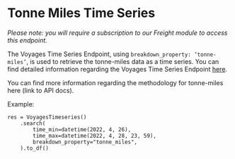 # Tonne Miles Time Series

_Please note: you will require a subscription to our Freight module to access this endpoint._

The Voyages Time Series Endpoint, using `breakdown_property: ‘tonne-miles’`, is used to retrieve the tonne-miles data as a time series. You can find detailed information regarding the Voyages Time Series Endpoint [here](/endpoints/voyages_timeseries).

You can find more information regarding the methodology for tonne-miles here (link to API docs).

Example:

```
res = VoyagesTimeseries()
    .search(
        time_min=datetime(2022, 4, 26),
        time_max=datetime(2022, 4, 28, 23, 59),
        breakdown_property="tonne_miles",
    ).to_df()
```
